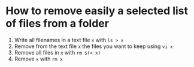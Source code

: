 # How to remove easily a selected list of files from a folder
1. Write all filenames in a text file `x` with `ls > x`
2. Remove from the text file `x` the files you want to keep using `vi x`
3. Remove all files in `x` with `rm $(< x)`
4. Remove `x` with `rm x`
